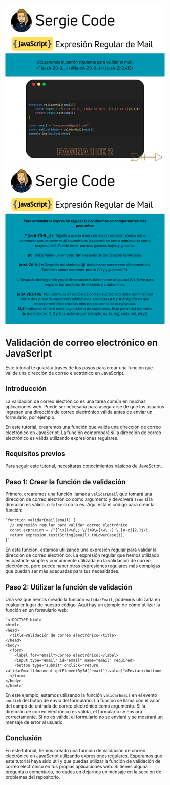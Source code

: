 ![enter image description here](https://raw.githubusercontent.com/sergiecode/validar-mail-tutorial/master/1.png)
![enter image description here](https://raw.githubusercontent.com/sergiecode/validar-mail-tutorial/master/2.png)

# Validación de correo electrónico en JavaScript

Este tutorial te guiará a través de los pasos para crear una función que valide una dirección de correo electrónico en JavaScript.

## Introducción

La validación de correo electrónico es una tarea común en muchas aplicaciones web. Puede ser necesaria para asegurarse de que los usuarios ingresen una dirección de correo electrónico válida antes de enviar un formulario, por ejemplo.

En este tutorial, crearemos una función que valida una dirección de correo electrónico en JavaScript. La función comprobará si la dirección de correo electrónico es válida utilizando expresiones regulares.

## Requisitos previos

Para seguir este tutorial, necesitarás conocimientos básicos de JavaScript.

## Paso 1: Crear la función de validación

Primero, crearemos una función llamada `validarEmail` que tomará una dirección de correo electrónico como argumento y devolverá `true` si la dirección es válida, o `false` si no lo es. Aquí está el código para crear la función:

    `function validarEmail(email) {
      // expresión regular para validar correo electrónico
      const expresion = /^[^\s()<>@,;:\/]+@\w[\w\.-]+\.[a-z]{2,}$/i;
      return expresion.test(String(email).toLowerCase());
    }` 

En esta función, estamos utilizando una expresión regular para validar la dirección de correo electrónico. La expresión regular que hemos utilizado es bastante simple y comúnmente utilizada en la validación de correo electrónico, pero puede haber otras expresiones regulares más complejas que puedan ser más adecuadas para tus necesidades.

## Paso 2: Utilizar la función de validación

Una vez que hemos creado la función `validarEmail`, podemos utilizarla en cualquier lugar de nuestro código. Aquí hay un ejemplo de cómo utilizar la función en un formulario web:

    `<!DOCTYPE html>
    <html>
    <head>
      <title>Validación de correo electrónico</title>
    </head>
    <body>
      <form>
        <label for="email">Correo electrónico:</label>
        <input type="email" id="email" name="email" required>
        <button type="submit" onclick="return validarEmail(document.getElementById('email').value)">Enviar</button>
      </form>
    </body>
    </html>` 

En este ejemplo, estamos utilizando la función `validarEmail` en el evento `onclick` del botón de envío del formulario. La función se llama con el valor del campo de entrada de correo electrónico como argumento. Si la dirección de correo electrónico es válida, el formulario se enviará correctamente. Si no es válida, el formulario no se enviará y se mostrará un mensaje de error al usuario.

## Conclusión

En este tutorial, hemos creado una función de validación de correo electrónico en JavaScript utilizando expresiones regulares. Esperamos que este tutorial haya sido útil y que puedas utilizar la función de validación de correo electrónico en tus propias aplicaciones web. Si tienes alguna pregunta o comentario, no dudes en dejarnos un mensaje en la sección de problemas del repositorio.
